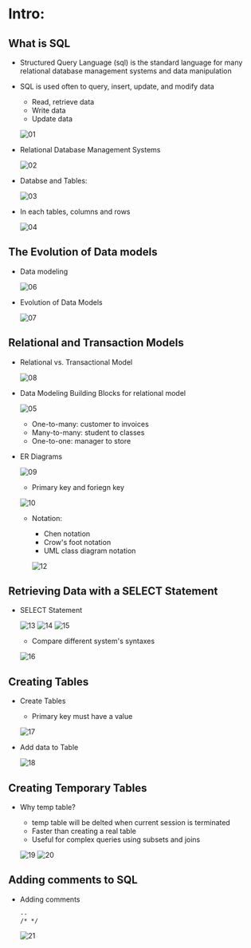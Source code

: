 # Intro:

## What is SQL
- Structured Query Language (sql) is the standard language for many relational database management systems and data manipulation

- SQL is used often to query, insert, update, and modify data
    - Read, retrieve data
    - Write data 
    - Update data
    
    ![01](https://raw.githubusercontent.com/suereey/Coursera_SQL_LeiLearning/main/screenshot/01_SQL.png)
- Relational Database Management Systems
    
    ![02](https://raw.githubusercontent.com/suereey/Coursera_SQL_LeiLearning/main/screenshot/02_.png)

- Databse and Tables:
    
    ![03](https://raw.githubusercontent.com/suereey/Coursera_SQL_LeiLearning/main/screenshot/03_DatabaseTables.png)

- In each tables, columns and rows
    
    ![04](https://raw.githubusercontent.com/suereey/Coursera_SQL_LeiLearning/main/screenshot/04_Intable.png)

## The Evolution of Data models
- Data modeling
    
    ![06](https://raw.githubusercontent.com/suereey/Coursera_SQL_LeiLearning/main/screenshot/06_DataModeling.png)

- Evolution of Data Models
    
    ![07](https://raw.githubusercontent.com/suereey/Coursera_SQL_LeiLearning/main/screenshot/07_EvolutionofDatamodel.png)

## Relational and Transaction Models
- Relational vs. Transactional Model
    
    ![08](https://raw.githubusercontent.com/suereey/Coursera_SQL_LeiLearning/main/screenshot/08_RelationalTransactional.png)

- Data Modeling Building Blocks for relational model
    
    ![05](https://raw.githubusercontent.com/suereey/Coursera_SQL_LeiLearning/main/screenshot/05_DatamodelingBuildingBlocks.png)

    - One-to-many: customer to invoices
    - Many-to-many: student to classes
    - One-to-one: manager to store

- ER Diagrams
   
    ![09](https://raw.githubusercontent.com/suereey/Coursera_SQL_LeiLearning/main/screenshot/09_ER.png)
    - Primary key and foriegn key
    
    ![10](https://raw.githubusercontent.com/suereey/Coursera_SQL_LeiLearning/main/screenshot/10_KEYS.png)

    - Notation:
        - Chen notation
        - Crow's foot notation
        - UML class diagram notation

        ![12](https://raw.githubusercontent.com/suereey/Coursera_SQL_LeiLearning/main/screenshot/12_notation.png)

## Retrieving Data with a SELECT Statement
- SELECT Statement

    ![13](https://raw.githubusercontent.com/suereey/Coursera_SQL_LeiLearning/main/screenshot/13_Select.png)
    ![14](https://raw.githubusercontent.com/suereey/Coursera_SQL_LeiLearning/main/screenshot/14_Select.png)
    ![15](https://raw.githubusercontent.com/suereey/Coursera_SQL_LeiLearning/main/screenshot/15_Select.png)

    - Compare different system's syntaxes

    ![16](https://raw.githubusercontent.com/suereey/Coursera_SQL_LeiLearning/main/screenshot/16_compare.png)

## Creating Tables
- Create Tables
    - Primary key must have a value

    ![17](https://raw.githubusercontent.com/suereey/Coursera_SQL_LeiLearning/main/screenshot/17_createTable.png)

- Add data to Table

    ![18](https://raw.githubusercontent.com/suereey/Coursera_SQL_LeiLearning/main/screenshot/18_addData.png)

## Creating Temporary Tables
- Why temp table?
    - temp table will be delted when current session is terminated
    - Faster than creating a real table
    - Useful for complex queries using subsets and joins

    ![19](https://raw.githubusercontent.com/suereey/Coursera_SQL_LeiLearning/main/screenshot/19_temptable.png)
    ![20](https://raw.githubusercontent.com/suereey/Coursera_SQL_LeiLearning/main/screenshot/20_temptable.png)

## Adding comments to SQL
- Adding comments
    ```
    --
    /* */
    ```

    ![21](https://github.com/suereey/Coursera_SQL_LeiLearning/blob/main/screenshot/21_commentcode.png)